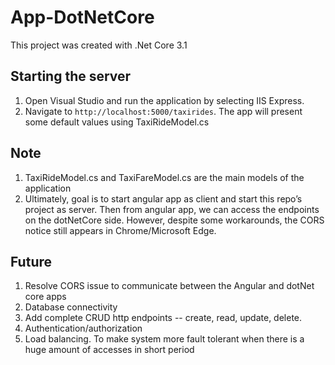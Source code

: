 # App-DotNetCore

This project was created with .Net Core 3.1

## Starting the server

1. Open Visual Studio and run the application by selecting IIS Express.
2. Navigate to `http://localhost:5000/taxirides`. The app will present some default values using  TaxiRideModel.cs

## Note  
1. TaxiRideModel.cs and TaxiFareModel.cs are the main models of the application
2. Ultimately, goal is to start angular app as client and start this repo’s project as server. Then from angular app, we can access the endpoints on the dotNetCore side. However, despite some workarounds, the CORS notice still appears in Chrome/Microsoft Edge.

## Future
1. Resolve CORS issue to communicate between the Angular and dotNet core apps
2. Database connectivity
3. Add complete CRUD http endpoints -- create, read, update, delete.
4. Authentication/authorization
5. Load balancing. To make system more fault tolerant when there is a huge amount of accesses in short period
